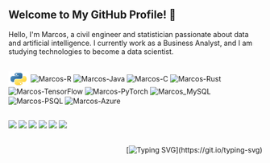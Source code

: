 ## Welcome to My GitHub Profile! 👋

Hello, I'm Marcos, a civil engineer and statistician passionate about data and artificial intelligence. I currently work as a Business Analyst, and I am studying technologies to become a data scientist.

<div style="display: inline_block"><br>
  <img align="center" alt="Marcos-Python" height="30" width="40" src="https://raw.githubusercontent.com/devicons/devicon/master/icons/python/python-original.svg">
  <img align="center" alt="Marcos-R" height="30" width="40" src="https://cdn.jsdelivr.net/gh/devicons/devicon/icons/r/r-original.svg">
  <img align="center" alt="Marcos-Java" height="30" width="40" src="https://cdn.jsdelivr.net/gh/devicons/devicon/icons/java/java-original.svg">
  <img align="center" alt="Marcos-C" height="30" width="40" src="https://cdn.jsdelivr.net/gh/devicons/devicon/icons/c/c-original.svg">
  <img align="center" alt="Marcos-Rust" height="30" width="40" src="https://cdn.jsdelivr.net/gh/devicons/devicon/icons/rust/rust-plain.svg">
  <img align="center" alt="Marcos-TensorFlow" height="30" width="40" src="https://cdn.jsdelivr.net/gh/devicons/devicon/icons/tensorflow/tensorflow-original.svg">
  <img align="center" alt="Marcos-PyTorch" height="30" width="40" src="https://cdn.jsdelivr.net/gh/devicons/devicon/icons/pytorch/pytorch-original.svg">
  <img align="center" alt="Marcos_MySQL" height="30" width="40" src="https://cdn.jsdelivr.net/gh/devicons/devicon/icons/mysql/mysql-original.svg">
  <img align="center" alt="Marcos-PSQL" height="30" width="40" src="https://cdn.jsdelivr.net/gh/devicons/devicon/icons/postgresql/postgresql-original.svg"> 
  <img align="center" alt="Marcos-Azure" height="30" width="40" src="https://cdn.jsdelivr.net/gh/devicons/devicon/icons/azure/azure-original.svg">
  
</div>
  
## 
 
<div> 
  <a href="https://x.com/marcoshsq" target="_blank"><img src="https://img.shields.io/badge/X-000000?style=for-the-badge&logo=x&logoColor=white"></a>
  <a href="https://www.linkedin.com/in/marcoshsq" target="_blank"><img src="https://img.shields.io/badge/-LinkedIn-%230077B5?style=for-the-badge&logo=linkedin&logoColor=white" target="_blank"></a>
  <a href="https://www.kaggle.com/marcoshsq" target="_blank"><img src="https://img.shields.io/badge/Kaggle-20BEFF?style=for-the-badge&logo=Kaggle&logoColor=white" target="_blank"></a>
  <a href="https://medium.com/@marcoshsq" target="_blank"><img src="https://img.shields.io/badge/Medium-12100E?style=for-the-badge&logo=medium&logoColor=white" target="_blank"></a>
  <a href="https://instagram.com/marcoshsq" target="_blank"><img src="https://img.shields.io/badge/-Instagram-%23E4405F?style=for-the-badge&logo=instagram&logoColor=white" target="_blank"></a>
  <a href = "mailto:marcoshsq@gmail.com"><img src="https://img.shields.io/badge/-Gmail-%23333?style=for-the-badge&logo=gmail&logoColor=white" target="_blank"></a>
</div>

<br>

<div align="right">

  [![Typing SVG](https://readme-typing-svg.herokuapp.com/?color=F7F7F7&lines=𝑺𝑬𝑬+𝒀𝑶𝑼+𝑺𝑷𝑨𝑪𝑬+𝑪𝑶𝑾𝑩𝑶𝒀...)](https://git.io/typing-svg)

</div>
